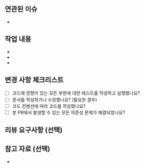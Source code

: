 ## 연관된 이슈
<!-- 이 PR이 해결하거나 연관된 이슈를 명시해주세요. -->
<!-- 예: [chore] 환율 API 외부 호출을 위한 설정 #1 -->
-

## 작업 내용
<!-- 이 PR에서 수행한 작업을 구체적으로 적어주세요. -->
- 
-
-

## 변경 사항 체크리스트
- [ ] 코드에 영향이 있는 모든 부분에 대한 테스트를 작성하고 실행했나요?
- [ ] 문서를 작성하거나 수정했나요? (필요한 경우)
- [ ] 코드 컨벤션에 따라 코드를 작성했나요?
- [ ] 본 PR에서 발생할 수 있는 모든 의존성 문제가 해결되었나요?

## 리뷰 요구사항 (선택)
<!-- 리뷰어가 특별히 봐주었으면 하는 부분이 있다면 자유롭게 작성해주세요. -->
<!-- 예: 메서드 XXX의 이름을 더 잘 짓고 싶은데 혹시 좋은 명칭이 있을까요? -->

## 참고 자료 (선택)
<!-- 참고한 문서, 외부 링크, 사내 위키 등 -->
<!-- 예: https://orange-peak-291.notion.site/API-219bb595ff4d80aebd00e19164ef0c53 -->
-
